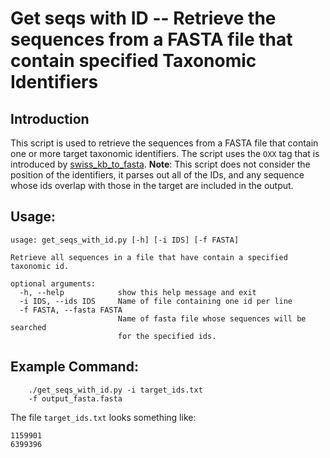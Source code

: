 # Get seqs with ID -- Retrieve the sequences from a FASTA file that contain specified Taxonomic Identifiers 

## Introduction
This script is used to retrieve the sequences from a FASTA file that contain one or more target taxonomic identifiers.
The script uses the ```OXX``` tag that is introduced by [swiss_kb_to_fasta](README_swiss_kb_to_fasta.md).
**Note**: This script does not consider the position of the identifiers, it parses out all of the IDs, 
and any sequence whose ids overlap with those in the target are included in the output. 

## Usage: 
```
usage: get_seqs_with_id.py [-h] [-i IDS] [-f FASTA]

Retrieve all sequences in a file that have contain a specified taxonomic id.

optional arguments:
  -h, --help            show this help message and exit
  -i IDS, --ids IDS     Name of file containing one id per line
  -f FASTA, --fasta FASTA
                        Name of fasta file whose sequences will be searched
                        for the specified ids.
```

## Example Command: 
``` console
    ./get_seqs_with_id.py -i target_ids.txt
    -f output_fasta.fasta
```

The file ```target_ids.txt``` looks something like:
```
1159901
6399396
```
